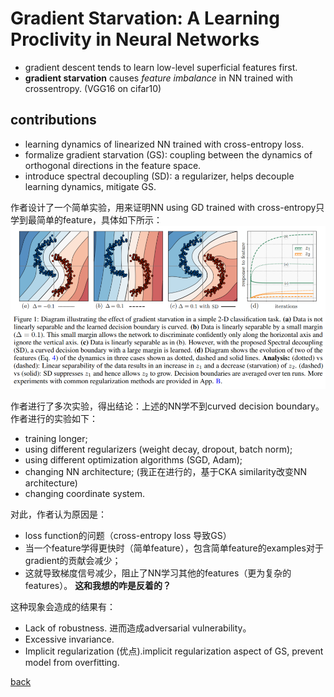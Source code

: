 # Gradient Starvation: A Learning Proclivity in Neural Networks

- gradient descent tends to learn low-level superficial features first.
- **gradient starvation** causes *feature imbalance* in NN trained with crossentropy. (VGG16 on cifar10)

## contributions
- learning dynamics of linearized NN trained with cross-entropy loss.
- formalize gradient starvation (GS): coupling between the dynamics of orthogonal directions in the feature space.
- introduce spectral decoupling (SD): a regularizer, helps decouple learning dynamics, mitigate GS.

作者设计了一个简单实验，用来证明NN using GD trained with cross-entropy只学到最简单的feature，具体如下所示：<br>
![gs1](./gs1.PNG)

作者进行了多次实验，得出结论：上述的NN学不到curved decision boundary。<br>
作者进行的实验如下：
- training longer;
- using different regularizers (weight decay, dropout, batch norm);
- using different optimization algorithms (SGD, Adam);
- changing NN architecture; (我正在进行的，基于CKA similarity改变NN architecture)
- changing coordinate system.

对此，作者认为原因是：
- loss function的问题（cross-entropy loss 导致GS）
- 当一个feature学得更快时（简单feature），包含简单feature的examples对于gradient的贡献会减少；
- 这就导致梯度信号减少，阻止了NN学习其他的features（更为复杂的features）。 **这和我想的咋是反着的？**

这种现象会造成的结果有：
- Lack of robustness. 进而造成adversarial vulnerability。
- Excessive invariance. 
- Implicit regularization (优点).implicit regularization aspect of GS, prevent model from overfitting.


[back](https://github.com/YHJYH/Machine_Learning/blob/main/projects/Master_Thesis/papers/111.md#content)

